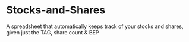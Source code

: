 # Stocks-and-Shares
A  spreadsheet that automatically keeps track of your stocks and shares, given just the TAG, share count &amp; BEP
